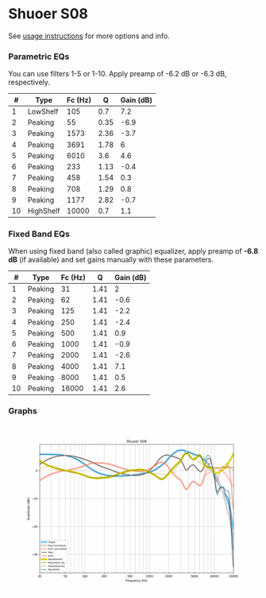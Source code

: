 # Shuoer S08
See [usage instructions](https://github.com/jaakkopasanen/AutoEq#usage) for more options and info.

### Parametric EQs
You can use filters 1-5 or 1-10. Apply preamp of -6.2 dB or -6.3 dB, respectively.

|   # | Type      |   Fc (Hz) |    Q |   Gain (dB) |
|-----|-----------|-----------|------|-------------|
|   1 | LowShelf  |       105 | 0.7  |         7.2 |
|   2 | Peaking   |        55 | 0.35 |        -6.9 |
|   3 | Peaking   |      1573 | 2.36 |        -3.7 |
|   4 | Peaking   |      3691 | 1.78 |         6   |
|   5 | Peaking   |      6010 | 3.6  |         4.6 |
|   6 | Peaking   |       233 | 1.13 |        -0.4 |
|   7 | Peaking   |       458 | 1.54 |         0.3 |
|   8 | Peaking   |       708 | 1.29 |         0.8 |
|   9 | Peaking   |      1177 | 2.82 |        -0.7 |
|  10 | HighShelf |     10000 | 0.7  |         1.1 |

### Fixed Band EQs
When using fixed band (also called graphic) equalizer, apply preamp of **-6.8 dB** (if available) and set gains manually with these parameters.

|   # | Type    |   Fc (Hz) |    Q |   Gain (dB) |
|-----|---------|-----------|------|-------------|
|   1 | Peaking |        31 | 1.41 |         2   |
|   2 | Peaking |        62 | 1.41 |        -0.6 |
|   3 | Peaking |       125 | 1.41 |        -2.2 |
|   4 | Peaking |       250 | 1.41 |        -2.4 |
|   5 | Peaking |       500 | 1.41 |         0.9 |
|   6 | Peaking |      1000 | 1.41 |        -0.9 |
|   7 | Peaking |      2000 | 1.41 |        -2.6 |
|   8 | Peaking |      4000 | 1.41 |         7.1 |
|   9 | Peaking |      8000 | 1.41 |         0.5 |
|  10 | Peaking |     16000 | 1.41 |         2.6 |

### Graphs
![](./Shuoer%20S08.png)
